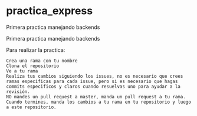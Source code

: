 # practica_express
Primera practica manejando backends

Primera practica manejando backends

Para realizar la practica:

    Crea una rama con tu nombre
    Clona el repositorio
    Ve a tu rama
    Realiza tus cambios siguiendo los issues, no es necesario que crees ramas especificas para cada issue, pero si es necesario que hagas commits especificos y claros cuando resuelvas uno para ayudar a la revisión.
    NO mandes un pull request a master, manda un pull request a tu rama.
    Cuando termines, manda los cambios a tu rama en tu repositorio y luego a este repositorio.